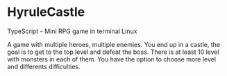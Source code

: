 # HyruleCastle
TypeScript - Mini RPG game in terminal Linux

A game with multiple heroes, multiple enemies.
You end up in a castle, the goal is to get to the top level and defeat the boss.
There is at least 10 level with monsters in each of them.
You have the option to choose more level and differents difficulties.